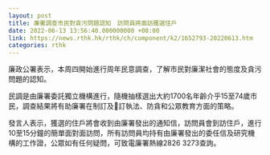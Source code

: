 ```yaml
---
layout: post
title: 廉署調查市民對貪污問題認知　訪問員將面訪獲選住戶
date: 2022-06-13 13:56:40.000000000 +08:00
link: https://news.rthk.hk/rthk/ch/component/k2/1652793-20220613.htm
categories: rthk
---
```


廉政公署表示，本周四開始進行周年民意調查，了解市民對廉潔社會的態度及貪污問題的認知。

民調是由廉署委託獨立機構進行，隨機抽樣選出大約1700名年齡介乎15至74歲市民，調查結果將有助廉署在制訂及𨤸訂執法、防貪和公眾教育方面的策略。 

發言人表示，獲選的住戶將會收到由廉署發出的通知信，訪問員會到訪住戶，進行10至15分鐘的簡單面對面訪問，所有訪問員均持有由廉署發出的委任信及研究機構的工作證，公眾如有任何疑問，可致電廉署熱線2826 3273查詢。
